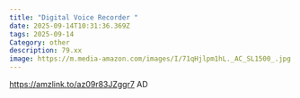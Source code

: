 ```yaml
---
title: "Digital Voice Recorder "
date: 2025-09-14T10:31:36.369Z
tags: 2025-09-14
Category: other
description: 79.xx
image: https://m.media-amazon.com/images/I/71qHjlpm1hL._AC_SL1500_.jpg
---
```

https://amzlink.to/az09r83JZggr7
AD